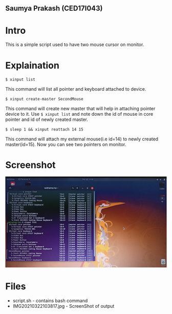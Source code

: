 ## Saumya Prakash (CED17I043)
# Intro
This is a simple script used to have two mouse cursor on monitor.
# Explaination
```
$ xinput list
```
This command will list all pointer and keyboard attached to device.
```
$ xinput create-master SecondMouse
```
This command will create new master that will help in attaching pointer device to it. Use ```$ xinput list``` and note down the id of mouse in core pointer and id of newly created master.
```
$ sleep 1 && xinput reattach 14 15
```
This command will attach my external mouse(i.e id=14) to newly created master(id=15).
Now you can see two pointers on monitor.

# Screenshot
![screenshot](https://github.com/saumyaprakash30/device-drivers-lab/blob/master/lab2/4/IMG20210322103817.jpg)
# Files
* script.sh - contains bash command
* IMG20210322103817.jpg - ScreenShot of output